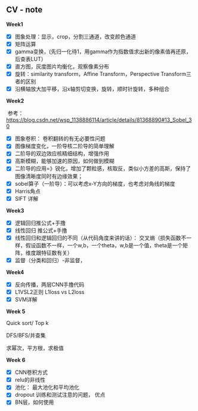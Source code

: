 ## CV - note



**Week1**

* [x] 图象处理：显示，crop，分割三通道，改变颜色通道
* [x] 矩阵运算
* [x] gamma变换，(先归一化待1，用gamma作为指数值求出新的像素值再还原，后查表LUT）
* [x] 直方图，灰度图片均衡化，观察像素分布
* [x] 旋转：similarity transform，Affine Transform，Perspective Transform三者的区别
* [x] 沿横轴放大加平移，沿x轴剪切变换，旋转，顺时针旋转，多种组合

**Week2**

​	参考：<https://blog.csdn.net/wsp_1138886114/article/details/81368890#13_Sobel_30>

* [x] 图象卷积： 卷积翻转的有无必要性问题
* [x] 图像梯度变化，一阶导核二阶导的简单理解
* [x] 二阶导的双边效应核精细结构，增强作用
* [x] 高斯模糊，能够加速的原因，如何做到模糊
* [x] 二阶导的应用=》锐化，增加了颗粒感，核取反，类似小方差的高斯，保持了图像清晰度同时有边缘效果；
* [x] sobel算子（一阶导）：可以考虑x-Y方向的梯度，也考虑对角线的梯度
* [x] Harris角点
* [x] SIFT 详解

**Week3**

* [x] 逻辑回归推公式+手撸
* [x] 线性回归 推公式+手撸
* [x] 线性回归和逻辑回归的不同（从代码角度来讲的话）： 交叉熵（损失函数不一样，假设函数不一样，一个w,b，一个theta，w,b是一个值，theta是一个矩阵，维度跟特征数有关）
* [x] 监督（分类和回归）-非监督， 

**Week4**

- [x] 反向传播，两层CNN手撸代码
- [x] L1VSL2正则   L1loss vs L2loss
- [x] SVM详解

**Week 5**

Quick sort/ Top k

DFS/BFS/并查集

求幂次，平方根，求极值

**Week 6**

- [x] CNN卷积方式
- [x] relu的非线性
- [x] 池化： 最大池化和平均池化
- [x] dropout  训练和测试注意的问题， 优点
- [x] BN层，如何使用
